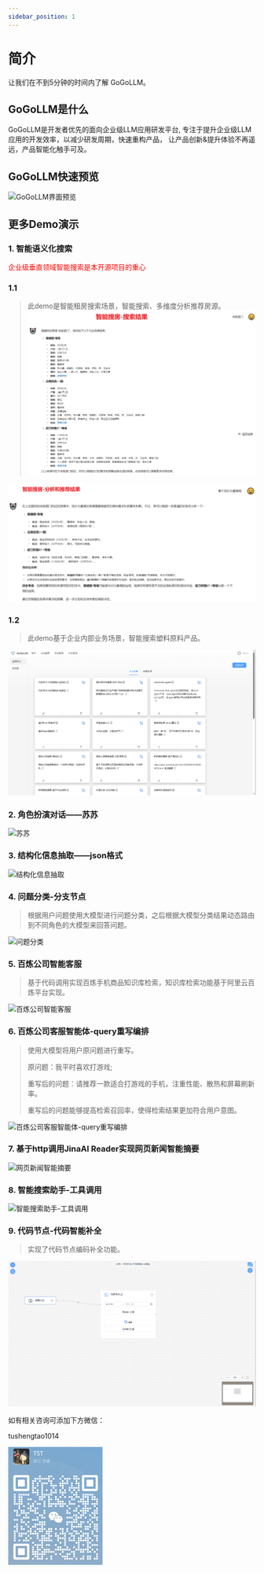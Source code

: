 ```yaml
---
sidebar_position: 1
---
```


# 简介

让我们在不到5分钟的时间内了解 GoGoLLM。

## GoGoLLM是什么
GoGoLLM是开发者优先的面向企业级LLM应用研发平台, 专注于提升企业级LLM应用的开发效率，以减少研发周期，快速重构产品，
让产品创新&提升体验不再遥远，产品智能化触手可及。   

## GoGoLLM快速预览

![GoGoLLM界面预览](./intro_imgs/quick_preview.gif)

## 更多Demo演示

### 1. 智能语义化搜索
<span style="color:red;">企业级垂直领域智能搜索是本开源项目的重心</span>

### 1.1 
> 此demo是智能租房搜索场景，智能搜索、多维度分析推荐房源。
![智能租房搜索](./intro_imgs/ai_search_house_demo_1.png)

![智能租房搜索](./intro_imgs/ai_search_house_demo_2.png)

### 1.2
> 此demo基于企业内部业务场景，智能搜索塑料原料产品。

![智能语义化搜索](./intro_imgs/ai_sousu.gif)

### 2. 角色扮演对话——苏苏

![苏苏](./intro_imgs/gogollm_demo_chat_with_susu.gif)

### 3. 结构化信息抽取——json格式

![结构化信息抽取](./intro_imgs/gogollm_demo_json_extraction.gif)

### 4. 问题分类-分支节点
> 根据用户问题使用大模型进行问题分类，之后根据大模型分类结果动态路由到不同角色的大模型来回答问题。

![问题分类](./intro_imgs/gogollm_demo_issue_classification.gif)


### 5. 百炼公司智能客服
> 基于代码调用实现百炼手机商品知识库检索，知识库检索功能基于阿里云百炼平台实现。

![百炼公司智能客服](./intro_imgs/bailian_knowledge_product.gif)


### 6. 百炼公司客服智能体-query重写编排
> 使用大模型将用户原问题进行重写。
> 
> 原问题：我平时喜欢打游戏; 
> 
> 重写后的问题：请推荐一款适合打游戏的手机，注重性能、散热和屏幕刷新率。
> 
> 重写后的问题能够提高检索召回率，使得检索结果更加符合用户意图。

![百炼公司客服智能体-query重写编排](./intro_imgs/bailian_query_rewrite.gif)


### 7. 基于http调用JinaAI Reader实现网页新闻智能摘要

![网页新闻智能摘要](./intro_imgs/news.gif)

### 8. 智能搜索助手-工具调用

![智能搜索助手-工具调用](./intro_imgs/gogollm_demo_ai_search.gif)


### 9. 代码节点-代码智能补全
> 实现了代码节点编码补全功能。

![代码智能补全](./intro_imgs/gogollm_demo_code_node_test.gif)


如有相关咨询可添加下方微信：

tushengtao1014

![微信](./intro_imgs/wechat.png)

